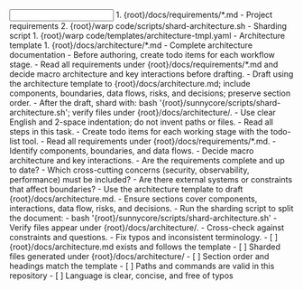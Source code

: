<input>
  <context>
  1. {root}/docs/requirements/*.md - Project requirements
  2. {root}/warp code/scripts/shard-architecture.sh - Sharding script
  </context>
  <templates>
  1. {root}/warp code/templates/architecture-tmpl.yaml - Architecture template
  </templates>
</input>

<output>
1. {root}/docs/architecture/*.md - Complete architecture documentation
</output>

<constraints importance="Important">
- Before authoring, create todo items for each workflow stage.
- Read all requirements under {root}/docs/requirements/*.md and decide macro architecture and key interactions before drafting.
- Draft using the architecture template to {root}/docs/architecture.md; include components, boundaries, data flows, risks, and decisions; preserve section order.
- After the draft, shard with: bash '{root}/sunnycore/scripts/shard-architecture.sh'; verify files under {root}/docs/architecture/.
- Use clear English and 2-space indentation; do not invent paths or files.
</constraints>

<workflow importance="Critical">
  <stage id="0: plan-todos">
  - Read all steps in this task.
  - Create todo items for each working stage with the todo-list tool.
  </stage>

  <stage id="1: research">
  - Read all requirements under {root}/docs/requirements/*.md.
  - Identify components, boundaries, and data flows.
  - Decide macro architecture and key interactions.
  
  <questions>
  - Are the requirements complete and up to date?
  - Which cross-cutting concerns (security, observability, performance) must be included?
  - Are there external systems or constraints that affect boundaries?
  </questions>
  </stage>

  <stage id="2: author">
  - Use the architecture template to draft {root}/docs/architecture.md.
  - Ensure sections cover components, interactions, data flow, risks, and decisions.
  - Run the sharding script to split the document:
    - bash '{root}/sunnycore/scripts/shard-architecture.sh'
  - Verify files appear under {root}/docs/architecture/.
  </stage>

  <stage id="3: finalize">
  - Cross-check against constraints and questions.
  - Fix typos and inconsistent terminology.
  
  <checks>
  - [ ] {root}/docs/architecture.md exists and follows the template
  - [ ] Sharded files generated under {root}/docs/architecture/
  - [ ] Section order and headings match the template
  - [ ] Paths and commands are valid in this repository
  - [ ] Language is clear, concise, and free of typos
  </checks>
  </stage>
</workflow>